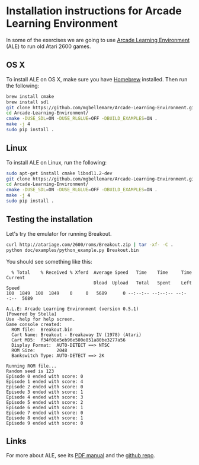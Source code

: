 # Installation instructions for Arcade Learning Environment

In some of the exercises we are going to use [Arcade Learning Environment](http://www.arcadelearningenvironment.org/) (ALE) to run old Atari 2600 games.

## OS X

To install ALE on OS X, make sure you have [Homebrew](http://brew.sh/) installed. Then run the following:

```bash
brew install cmake
brew install sdl
git clone https://github.com/mgbellemare/Arcade-Learning-Environment.git
cd Arcade-Learning-Environment/
cmake -DUSE_SDL=ON -DUSE_RLGLUE=OFF -DBUILD_EXAMPLES=ON .
make -j 4
sudo pip install .
```

## Linux

To install ALE on Linux, run the following:

```bash
sudo apt-get install cmake libsdl1.2-dev
git clone https://github.com/mgbellemare/Arcade-Learning-Environment.git
cd Arcade-Learning-Environment/
cmake -DUSE_SDL=ON -DUSE_RLGLUE=OFF -DBUILD_EXAMPLES=ON .
make -j 4
sudo pip install .
```

## Testing the installation

Let's try the emulator for running Breakout. 

```bash
curl http://atariage.com/2600/roms/Breakout.zip | tar -xf- -C .
python doc/examples/python_example.py Breakout.bin
```

You should see something like this:

```
  % Total    % Received % Xferd  Average Speed   Time    Time     Time  Current
                                 Dload  Upload   Total   Spent    Left  Speed
100  1849  100  1849    0     0   5689      0 --:--:-- --:--:-- --:--:--  5689

A.L.E: Arcade Learning Environment (version 0.5.1)
[Powered by Stella]
Use -help for help screen.
Game console created:
  ROM file:  Breakout.bin
  Cart Name: Breakout - Breakaway IV (1978) (Atari)
  Cart MD5:  f34f08e5eb96e500e851a80be3277a56
  Display Format:  AUTO-DETECT ==> NTSC
  ROM Size:        2048
  Bankswitch Type: AUTO-DETECT ==> 2K

Running ROM file...
Random seed is 123
Episode 0 ended with score: 0
Episode 1 ended with score: 4
Episode 2 ended with score: 0
Episode 3 ended with score: 1
Episode 4 ended with score: 3
Episode 5 ended with score: 2
Episode 6 ended with score: 1
Episode 7 ended with score: 0
Episode 8 ended with score: 1
Episode 9 ended with score: 0
```


## Links

For more about ALE, see its [PDF manual](https://github.com/mgbellemare/Arcade-Learning-Environment/raw/master/doc/manual/manual.pdf) and the [github repo](https://github.com/mgbellemare/Arcade-Learning-Environment).
